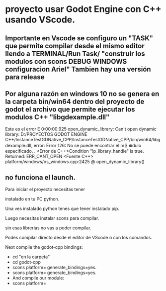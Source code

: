 # proyecto usar Godot Engine con C++ usando VScode.

## Importante en Vscode se configuro un "TASK" que permite compilar desde el mismo editor llendo a TERMINAL/Run Task/ "construir los modulos con scons DEBUG WINDOWS configuracion Ariel" Tambien hay una versión para release

## Por alguna razón en windows 10 no se genera en la carpeta bin/win64 dentro del proyecto de godot el archivo que permite ejecutar los modulos C++ "libgdexample.dll"

Este es el error
E 0:00:00.925   open_dynamic_library: Can't open dynamic library: D:/PROYECTOS GODOT ENGINE C++/InstanceTestGDNative_CPP/InstanceTestGDNative_CPP/bin/win64/libgdexample.dll, error: Error 126: No se puede encontrar el mￃﾳdulo especificado.
.
  <Error de C++>Condition "!p_library_handle" is true. Returned: ERR_CANT_OPEN
  <Fuente C++>  platform/windows/os_windows.cpp:2425 @ open_dynamic_library()


## no funciona el launch.


Para iniciar el proyecto necesitas tener 

instalado en tu PC python.

Una ves instalado python tenes que tener instalado pip.

Luego necesitas instalar scons para compilar.

sin esas librerias no vas a poder compilar.

Podes compilar directo desde el editor de VScode o con los comandos.

Next compile the godot-cpp bindings:



- cd "en la carpeta"
- cd godot-cpp
- scons platform=<your platform> generate_bindings=yes.
- scons platform=<your platform> generate_bindings=yes.
- And compile our module:
- scons platform=<your platform>



